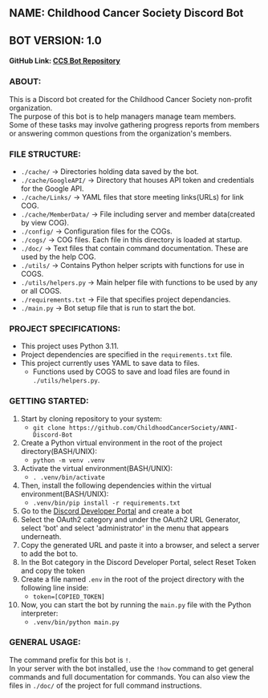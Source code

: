 ## NAME: Childhood Cancer Society Discord Bot
## BOT VERSION: 1.0

#### GitHub Link: [CCS Bot Repository](https://github.com/ChildhoodCancerSociety/ANNI-Discord-Bot)

### ABOUT:
This is a Discord bot created for the Childhood Cancer Society non-profit organization.  
The purpose of this bot is to help managers manage team members.  
Some of these tasks may involve gathering progress reports from members or answering common questions from the organization's members.

### FILE STRUCTURE:
- `./cache/` -> Directories holding data saved by the bot. 
- `./cache/GoogleAPI/` -> Directory that houses API token and credentials for the Google API.
- `./cache/Links/` -> YAML files that store meeting links(URLs) for link COG.
- `./cache/MemberData/` -> File including server and member data(created by view COG).
- `./config/` -> Configuration files for the COGs. 
- `./cogs/` -> COG files. Each file in this directory is loaded at startup.  
- `./doc/` -> Text files that contain command documentation. These are used by the help COG.  
- `./utils/` -> Contains Python helper scripts with functions for use in COGS.  
- `./utils/helpers.py` -> Main helper file with functions to be used by any or all COGS.
- `./requirements.txt` -> File that specifies project dependancies.
- `./main.py` -> Bot setup file that is run to start the bot.    

### PROJECT SPECIFICATIONS:
- This project uses Python 3.11. 
- Project dependencies are specified in the `requirements.txt` file. 
- This project currently uses YAML to save data to files.
  - Functions used by COGS to save and load files are found in `./utils/helpers.py`.

### GETTING STARTED:
1. Start by cloning repository to your system:
   - `git clone https://github.com/ChildhoodCancerSociety/ANNI-Discord-Bot`
2. Create a Python virtual environment in the root of the project directory(BASH/UNIX):
   - `python -m venv .venv`
3. Activate the virtual environment(BASH/UNIX):
   - `. .venv/bin/activate`
4. Then, install the following dependencies within the virtual environment(BASH/UNIX):
   - `.venv/bin/pip install -r requirements.txt`
5. Go to the [Discord Developer Portal](https://discord.com/developers/applications) and create a bot
6. Select the OAuth2 category and under the OAuth2 URL Generator, select 'bot' and select 'administrator' in the menu that appears underneath.
7. Copy the generated URL and paste it into a browser, and select a server to add the bot to.
8. In the Bot category in the Discord Developer Portal, select Reset Token and copy the token
9. Create a file named `.env` in the root of the project directory with the following line inside:
   - `token=[COPIED_TOKEN]`
10. Now, you can start the bot by running the `main.py` file with the Python interpreter:
    - `.venv/bin/python main.py`

### GENERAL USAGE:
The command prefix for this bot is `!`.  
In your server with the bot installed, use the `!how` command to get general commands and full documentation for commands. You can also view the files in `./doc/` of the project for full command instructions.
